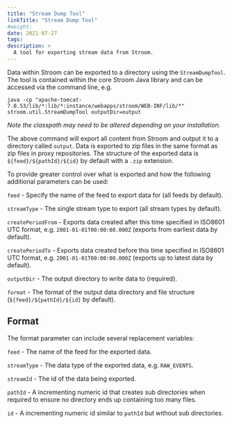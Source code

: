 ```yaml
---
title: "Stream Dump Tool"
linkTitle: "Stream Dump Tool"
#weight:
date: 2021-07-27
tags: 
description: >
  A tool for exporting stream data from Stroom.
---
```


Data within Stroom can be exported to a directory using the `StreamDumpTool`.
The tool is contained within the core Stroom Java library and can be accessed via the command line, e.g.

`java -cp "apache-tomcat-7.0.53/lib/*:lib/*:instance/webapps/stroom/WEB-INF/lib/*" stroom.util.StreamDumpTool outputDir=output`

*Note the classpath may need to be altered depending on your installation.*

The above command will export all content from Stroom and output it to a directory called `output`. Data is exported to zip files in the same format as zip files in proxy repositories. The structure of the exported data is `${feed}/${pathId}/${id}` by default with a `.zip` extension.

To provide greater control over what is exported and how the following additional parameters can be used:

`feed` - Specify the name of the feed to export data for (all feeds by default).

`streamType` - The single stream type to export (all stream types by default).

`createPeriodFrom` - Exports data created after this time specified in ISO8601 UTC format, e.g. `2001-01-01T00:00:00.000Z` (exports from earliest data by default).

 `createPeriodTo` - Exports data created before this time specified in ISO8601 UTC format, e.g. `2001-01-01T00:00:00.000Z` (exports up to latest data by default).

`outputDir` - The output directory to write data to (required).

`format` - The format of the output data directory and file structure (`${feed}/${pathId}/${id}` by default).

## Format

The format parameter can include several replacement variables:

`feed` - The name of the feed for the exported data.

`streamType` - The data type of the exported data, e.g. `RAW_EVENTS`.

`streamId` - The id of the data being exported.

`pathId` - A incrementing numeric id that creates sub directories when required to ensure no directory ends up containing too many files.

`id` - A incrementing numeric id similar to `pathId` but without sub directories.
